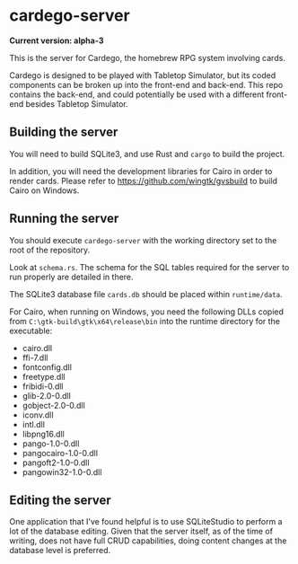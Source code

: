 # cardego-server

**Current version: alpha-3**

This is the server for Cardego, the homebrew RPG system involving cards.

Cardego is designed to be played with Tabletop Simulator, but its coded
components can be broken up into the front-end and back-end. This repo
contains the back-end, and could potentially be used with a different
front-end besides Tabletop Simulator.

## Building the server

You will need to build SQLite3, and use Rust and `cargo` to build the
project.

In addition, you will need the development libraries for Cairo in order
to render cards. Please refer to https://github.com/wingtk/gvsbuild to
build Cairo on Windows.

## Running the server

You should execute `cardego-server` with the working directory set to
the root of the repository.

Look at `schema.rs`. The schema for the SQL tables required for the
server to run properly are detailed in there.

The SQLite3 database file `cards.db` should be placed within
`runtime/data`. 

For Cairo, when running on Windows, you need the following DLLs copied
from `C:\gtk-build\gtk\x64\release\bin` into the runtime directory for
the executable:

- cairo.dll
- ffi-7.dll
- fontconfig.dll
- freetype.dll
- fribidi-0.dll
- glib-2.0-0.dll
- gobject-2.0-0.dll
- iconv.dll
- intl.dll
- libpng16.dll
- pango-1.0-0.dll
- pangocairo-1.0-0.dll
- pangoft2-1.0-0.dll
- pangowin32-1.0-0.dll

## Editing the server

One application that I've found helpful is to use SQLiteStudio to
perform a lot of the database editing. Given that the server itself, as
of the time of writing, does not have full CRUD capabilities, doing
content changes at the database level is preferred.
